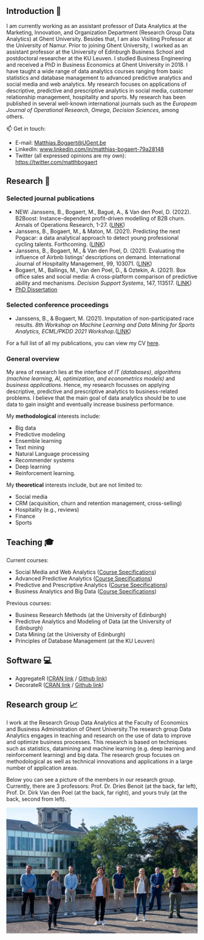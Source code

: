 ## Introduction 👋

<!--
**MatthBogaert/MatthBogaert** is a ✨ _special_ ✨ repository because its `README.md` (this file) appears on your GitHub profile.

Here are some ideas to get you started:

- 🔭 I’m currently working on ...
- 🌱 I’m currently learning ...
- 👯 I’m looking to collaborate on ...
- 🤔 I’m looking for help with ...
- 💬 Ask me about ...
- 📫 How to reach me: ...
- 😄 Pronouns: ...
- ⚡ Fun fact: ...
-->


I am currently working as an assistant professor of Data Analytics at the Marketing, Innovation, and Organization Department (Research Group Data Analytics) at Ghent University. Besides that, I am also Visiting Professor at the University of Namur. Prior to joining Ghent University, I worked as an assistant professor at the University of Edinburgh Business School and postdoctoral researcher at the KU Leuven. I studied Business Engineering and received a PhD in Business Economics at Ghent University in 2018. I have taught a wide range of data analytics courses ranging from basic statistics and database management to advanced predictive analytics and social media and web analytics. My research focuses on applications of descriptive, predictive and prescriptive analytics in social media, customer relationship management, hospitality and sports. My research has been published in several well-known international journals such as the *European Journal of Operational Research*, *Omega*, *Decision Sciences*, among others.

📫 Get in touch:
* E-mail: <Matthias.Bogaert@UGent.be>
* LinkedIn: www.linkedin.com/in/matthias-bogaert-79a28148
* Twitter (all expressed opinions are my own): https://twitter.com/matthbogaert 

## Research 📄

### Selected journal publications

* NEW: Janssens, B., Bogaert, M., Bagué, A., & Van den Poel, D. (2022). B2Boost: Instance-dependent profit-driven modelling of B2B churn. Annals of Operations Research, 1-27. ([LINK](https://github.com/MatthBogaert/MatthBogaert/blob/main/Files/Manuscript_R2.pdf))
* Janssens, B., Bogaert, M., & Maton, M. (2021). Predicting the next Pogacar: a data analytical approach to detect young professional cycling talents. Forthcoming. ([LINK](https://github.com/MatthBogaert/MatthBogaert/blob/main/Files/WorkingPaper_Cycling.pdf))
* Janssens, B., Bogaert, M., & Van den Poel, D. (2021). Evaluating the influence of Airbnb listings’ descriptions on demand. International Journal of Hospitality Management, 99, 103071. ([LINK](https://github.com/MatthBogaert/MatthBogaert/blob/main/Files/WorkingPaper_IJHM.pdf)) 
* Bogaert, M., Ballings, M., Van den Poel, D., & Oztekin, A. (2021). Box office sales and social media: A cross-platform comparison of predictive ability and mechanisms. *Decision Support Systems*, 147, 113517. ([LINK](https://github.com/MatthBogaert/MatthBogaert/blob/main/Files/WorkingPaper_BoxOffice.pdf))
* [PhD Dissertation](https://github.com/MatthBogaert/MatthBogaert/blob/main/Files/phd_mb.pdf)

### Selected conference proceedings
* Janssens, B., & Bogaert, M. (2021). Imputation of non-participated race results. *8th Workshop on Machine Learning and Data Mining for Sports Analytics, ECML/PKDD 2021 Workshop*.([LINK](https://dtai.cs.kuleuven.be/events/MLSA21/papers/MLSA21_paper_janssens.pdf))

For a full list of all my publications, you can view my CV [here](https://github.com/MatthBogaert/MatthBogaert/blob/main/Files/CurriculumVitae_MatthiasBogaert.pdf).

### General overview

My area of research lies at the interface of *IT (databases)*, *algorithms (machine learning, AI, optimization, and econometrics models)* and *business applications*. Hence, my research focusses on applying descriptive, predictive and prescriptive analytics to business-related problems. I believe that the main goal of data analytics should be to use data to gain insight and eventually increase business performance. 

My **methodological** interests include:
* Big data
* Predictive modeling
* Ensemble learning 
* Text mining
* Natural Language processing
* Recommender systems
* Deep learning
* Reinforcement learning.

My **theoretical** interests include, but are not limited to: 
* Social media
* CRM (acquisition, churn and retention management, cross-selling)
* Hospitality (e.g., reviews)
* Finance
* Sports

## Teaching 🎓

Current courses:
* Social Media and Web Analytics ([Course Specifications](https://studiegids.ugent.be/2020/EN/studiefiches/F000879.pdf))
* Advanced Predictive Analytics ([Course Specifications](https://studiegids.ugent.be/2020/EN/studiefiches/F000882.pdf))
* Predictive and Prescriptive Analytics ([Course Specifications](https://studiegids.ugent.be/2020/EN/studiefiches/F000801.pdf))
* Business Analytics and Big Data ([Course Specifications](https://directory.unamur.be/teaching/courses/EINGM103))

Previous courses:
* Business Research Methods (at the University of Edinburgh)
* Predictive Analytics and Modeling of Data (at the University of Edinburgh)
* Data Mining (at the University of Edinburgh)
* Principles of Database Management (at the KU Leuven)

## Software 💻

* AggregateR ([CRAN link](https://cran.r-project.org/web/packages/AggregateR/index.html) / [Github link](https://github.com/MatthBogaert/AggregateR))
* DecorateR ([CRAN link](https://cran.r-project.org/web/packages/DecorateR/index.html) / [Github link](https://github.com/MatthBogaert/DecorateR))

## Research group 📈

I work at the Research Group Data Analytics at the Faculty of Economics and Business Administration of Ghent University.The research group Data Analytics engages in teaching and 
research on the use of data to improve and optimize business processes. This research is based on techniques such as statistics, datamining and machine learning (e.g. deep 
learning and reinforcement learning) and big data. The research group focuses on methodological as well as technical innovations and applications in a large number of application areas. 

Below you can see a picture of the members in our research group. Currently, there are 3 professors: Prof. Dr. Dries Benoit (at the back, far left), Prof. Dr. Dirk Van den Poel (at the back, far right), and yours truly (at the back, second from left). 

![alt text here](https://github.com/MatthBogaert/MatthBogaert/blob/main/Files/Data_Analytics_Research_Group_Sept_2020_Large.jpg)
